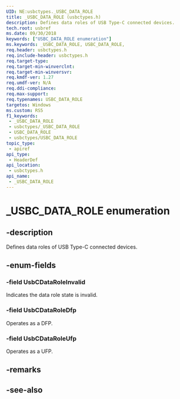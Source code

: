 ```yaml
---
UID: NE:usbctypes._USBC_DATA_ROLE
title: _USBC_DATA_ROLE (usbctypes.h)
description: Defines data roles of USB Type-C connected devices.
tech.root: usbref
ms.date: 09/30/2018
keywords: ["USBC_DATA_ROLE enumeration"]
ms.keywords: _USBC_DATA_ROLE, USBC_DATA_ROLE,
req.header: usbctypes.h
req.include-header: usbctypes.h
req.target-type: 
req.target-min-winverclnt: 
req.target-min-winversvr: 
req.kmdf-ver: 1.27
req.umdf-ver: N/A
req.ddi-compliance: 
req.max-support: 
req.typenames: USBC_DATA_ROLE
targetos: Windows
ms.custom: RS5
f1_keywords:
 - _USBC_DATA_ROLE
 - usbctypes/_USBC_DATA_ROLE
 - USBC_DATA_ROLE
 - usbctypes/USBC_DATA_ROLE
topic_type:
 - apiref
api_type:
 - HeaderDef
api_location:
 - usbctypes.h
api_name:
 - _USBC_DATA_ROLE
---
```


# _USBC_DATA_ROLE enumeration


## -description

Defines data roles of USB Type-C connected devices.

## -enum-fields

### -field UsbCDataRoleInvalid 

Indicates the data role state is invalid.

### -field UsbCDataRoleDfp 

Operates as a DFP.

### -field UsbCDataRoleUfp 

Operates as a UFP.

## -remarks

## -see-also

